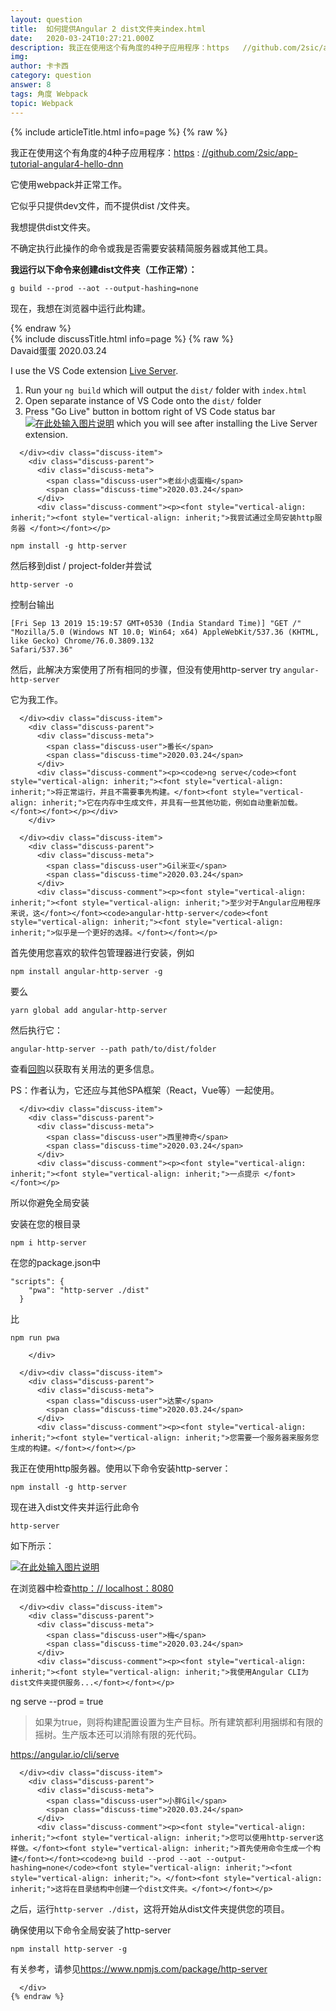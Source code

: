 ```yaml
---
layout: question
title:  如何提供Angular 2 dist文件夹index.html
date:   2020-03-24T10:27:21.000Z
description: 我正在使用这个有角度的4种子应用程序：https   //github.com/2sic/app-tutorial-angular4-hello-dnn...
img: 
author: 卡卡西
category: question
answer: 8
tags: 角度 Webpack
topic: Webpack
---
```

<div class="article-root">
  <div class="article">
    {% include articleTitle.html info=page %}
    {% raw %}
    <div class="article-content"><p><font style="vertical-align: inherit;"><font style="vertical-align: inherit;">我正在使用这个有角度的4种子应用程序：</font><a href="https://github.com/2sic/app-tutorial-angular4-hello-dnn" rel="noreferrer"><font style="vertical-align: inherit;">https</font></a><font style="vertical-align: inherit;"> : </font></font><a href="https://github.com/2sic/app-tutorial-angular4-hello-dnn" rel="noreferrer"><font style="vertical-align: inherit;"><font style="vertical-align: inherit;">//github.com/2sic/app-tutorial-angular4-hello-dnn</font></font></a></p>

<p><font style="vertical-align: inherit;"><font style="vertical-align: inherit;">它使用webpack并正常工作。</font></font></p>

<p><font style="vertical-align: inherit;"><font style="vertical-align: inherit;">它似乎只提供dev文件，而不提供dist /文件夹。</font></font></p>

<p><font style="vertical-align: inherit;"><font style="vertical-align: inherit;">我想提供dist文件夹。</font></font></p>

<p><font style="vertical-align: inherit;"><font style="vertical-align: inherit;">不确定执行此操作的命令或我是否需要安装精简服务器或其他工具。</font></font></p>

<p><strong><font style="vertical-align: inherit;"><font style="vertical-align: inherit;">我运行以下命令来创建dist文件夹（工作正常）：</font></font></strong></p>

<pre><code>g build --prod --aot --output-hashing=none
</code></pre>

<p><font style="vertical-align: inherit;"><font style="vertical-align: inherit;">现在，我想在浏览器中运行此构建。</font></font></p></div>
    {% endraw %}
  </div>

  <div class="discuss-wrapper">
    {% include discussTitle.html info=page %}
    {% raw %}
    <div class="discuss-item">
        <div class="discuss-parent">
          <div class="discuss-meta">
            <span class="discuss-user">Davaid蛋蛋</span>
            <span class="discuss-time">2020.03.24</span>
          </div>
          <div class="discuss-comment"><p>I use the VS Code extension <a href="https://marketplace.visualstudio.com/items?itemName=ritwickdey.LiveServer" rel="nofollow noreferrer">Live Server</a>.</p>

<ol>
<li>Run your <code>ng build</code> which will output the <code>dist/</code> folder with <code>index.html</code></li>
<li>Open separate instance of VS Code onto the <code>dist/</code> folder</li>
<li>Press "Go Live" button in bottom right of VS Code status bar <a href="https://i.stack.imgur.com/4cjal.png" rel="nofollow noreferrer"><img src="https://i.stack.imgur.com/4cjal.png" alt="在此处输入图片说明"></a> which you will see after installing the Live Server extension.</li>
</ol></div>
        </div>
        
      </div><div class="discuss-item">
        <div class="discuss-parent">
          <div class="discuss-meta">
            <span class="discuss-user">老丝小卤蛋梅</span>
            <span class="discuss-time">2020.03.24</span>
          </div>
          <div class="discuss-comment"><p><font style="vertical-align: inherit;"><font style="vertical-align: inherit;">我尝试通过全局安装http服务器 </font></font></p>

<pre><code>npm install -g http-server
</code></pre>

<p><font style="vertical-align: inherit;"><font style="vertical-align: inherit;">然后移到dist / project-folder并尝试</font></font></p>

<pre><code>http-server -o
</code></pre>

<p><font style="vertical-align: inherit;"><font style="vertical-align: inherit;">控制台输出</font></font></p>

<pre><code>[Fri Sep 13 2019 15:19:57 GMT+0530 (India Standard Time)] "GET /" "Mozilla/5.0 (Windows NT 10.0; Win64; x64) AppleWebKit/537.36 (KHTML, like Gecko) Chrome/76.0.3809.132<font></font>
Safari/537.36"<font></font>
</code></pre>

<p><font style="vertical-align: inherit;"><font style="vertical-align: inherit;">然后，此解决方案使用了所有相同的步骤，但没有使用http-server try </font></font><code>angular-http-server</code></p>

<p><font style="vertical-align: inherit;"><font style="vertical-align: inherit;">它为我工作。</font></font></p></div>
        </div>
        
      </div><div class="discuss-item">
        <div class="discuss-parent">
          <div class="discuss-meta">
            <span class="discuss-user">番长</span>
            <span class="discuss-time">2020.03.24</span>
          </div>
          <div class="discuss-comment"><p><code>ng serve</code><font style="vertical-align: inherit;"><font style="vertical-align: inherit;">将正常运行，并且不需要事先构建。</font><font style="vertical-align: inherit;">它在内存中生成文件，并具有一些其他功能，例如自动重新加载。</font></font></p></div>
        </div>
        
      </div><div class="discuss-item">
        <div class="discuss-parent">
          <div class="discuss-meta">
            <span class="discuss-user">Gil米亚</span>
            <span class="discuss-time">2020.03.24</span>
          </div>
          <div class="discuss-comment"><p><font style="vertical-align: inherit;"><font style="vertical-align: inherit;">至少对于Angular应用程序来说，这</font></font><code>angular-http-server</code><font style="vertical-align: inherit;"><font style="vertical-align: inherit;">似乎是一个更好的选择。</font></font></p>

<p><font style="vertical-align: inherit;"><font style="vertical-align: inherit;">首先使用您喜欢的软件包管理器进行安装，例如</font></font></p>

<pre><code>npm install angular-http-server -g
</code></pre>

<p><font style="vertical-align: inherit;"><font style="vertical-align: inherit;">要么</font></font></p>

<pre><code>yarn global add angular-http-server
</code></pre>

<p><font style="vertical-align: inherit;"><font style="vertical-align: inherit;">然后执行它：</font></font></p>

<pre><code>angular-http-server --path path/to/dist/folder
</code></pre>

<p><font style="vertical-align: inherit;"><font style="vertical-align: inherit;">查看</font></font><a href="https://github.com/simonh1000/angular-http-server" rel="nofollow noreferrer"><font style="vertical-align: inherit;"><font style="vertical-align: inherit;">回购</font></font></a><font style="vertical-align: inherit;"><font style="vertical-align: inherit;">以获取有关用法的更多信息。</font></font></p>

<p><font style="vertical-align: inherit;"><font style="vertical-align: inherit;">PS：作者认为，它还应与其他SPA框架（React，Vue等）一起使用。</font></font></p></div>
        </div>
        
      </div><div class="discuss-item">
        <div class="discuss-parent">
          <div class="discuss-meta">
            <span class="discuss-user">西里神奇</span>
            <span class="discuss-time">2020.03.24</span>
          </div>
          <div class="discuss-comment"><p><font style="vertical-align: inherit;"><font style="vertical-align: inherit;">一点提示 </font></font></p>

<p><font style="vertical-align: inherit;"><font style="vertical-align: inherit;">所以你避免全局安装</font></font></p>

<p><font style="vertical-align: inherit;"><font style="vertical-align: inherit;">安装在您的根目录</font></font></p>

<pre><code>npm i http-server
</code></pre>

<p><font style="vertical-align: inherit;"><font style="vertical-align: inherit;">在您的package.json中</font></font></p>

<pre><code>"scripts": {<font></font>
    "pwa": "http-server ./dist"<font></font>
  }<font></font>
</code></pre>

<p><font style="vertical-align: inherit;"><font style="vertical-align: inherit;">比</font></font></p>

<pre><code>npm run pwa 
</code></pre></div>
        </div>
        
      </div><div class="discuss-item">
        <div class="discuss-parent">
          <div class="discuss-meta">
            <span class="discuss-user">达蒙</span>
            <span class="discuss-time">2020.03.24</span>
          </div>
          <div class="discuss-comment"><p><font style="vertical-align: inherit;"><font style="vertical-align: inherit;">您需要一个服务器来服务您生成的构建。</font></font></p>

<p><font style="vertical-align: inherit;"><font style="vertical-align: inherit;">我正在使用http服务器。</font><font style="vertical-align: inherit;">使用以下命令安装http-server：</font></font></p>

<pre><code>npm install -g http-server
</code></pre>

<p><font style="vertical-align: inherit;"><font style="vertical-align: inherit;">现在进入dist文件夹并运行此命令</font></font></p>

<pre><code>http-server
</code></pre>

<p><font style="vertical-align: inherit;"><font style="vertical-align: inherit;">如下所示：</font></font></p>

<p><a href="https://i.stack.imgur.com/RQT9J.png" rel="noreferrer"><img src="https://i.stack.imgur.com/RQT9J.png" alt="在此处输入图片说明"></a></p>

<p><font style="vertical-align: inherit;"><font style="vertical-align: inherit;">在浏览器中</font><font style="vertical-align: inherit;">检查</font></font><a href="http://localhost:8080" rel="noreferrer"><font style="vertical-align: inherit;"><font style="vertical-align: inherit;">http：// localhost：8080</font></font></a><font style="vertical-align: inherit;"></font></p></div>
        </div>
        
      </div><div class="discuss-item">
        <div class="discuss-parent">
          <div class="discuss-meta">
            <span class="discuss-user">梅</span>
            <span class="discuss-time">2020.03.24</span>
          </div>
          <div class="discuss-comment"><p><font style="vertical-align: inherit;"><font style="vertical-align: inherit;">我使用Angular CLI为dist文件夹提供服务...</font></font></p>

<p><font style="vertical-align: inherit;"><font style="vertical-align: inherit;">ng serve --prod = true</font></font></p>

<blockquote>
  <p><font style="vertical-align: inherit;"><font style="vertical-align: inherit;">如果为true，则将构建配置设置为生产目标。</font><font style="vertical-align: inherit;">所有建筑都利用捆绑和有限的摇树。</font><font style="vertical-align: inherit;">生产版本还可以消除有限的死代码。</font></font></p>
</blockquote>

<p><a href="https://angular.io/cli/serve" rel="nofollow noreferrer"><font style="vertical-align: inherit;"><font style="vertical-align: inherit;">https://angular.io/cli/serve</font></font></a></p></div>
        </div>
        
      </div><div class="discuss-item">
        <div class="discuss-parent">
          <div class="discuss-meta">
            <span class="discuss-user">小胖Gil</span>
            <span class="discuss-time">2020.03.24</span>
          </div>
          <div class="discuss-comment"><p><font style="vertical-align: inherit;"><font style="vertical-align: inherit;">您可以使用http-server这样做。</font><font style="vertical-align: inherit;">首先使用命令生成一个构建</font></font><code>ng build --prod --aot --output-hashing=none</code><font style="vertical-align: inherit;"><font style="vertical-align: inherit;">。</font><font style="vertical-align: inherit;">这将在目录结构中创建一个dist文件夹。</font></font></p>

<p><font style="vertical-align: inherit;"><font style="vertical-align: inherit;">之后，运行</font></font><code>http-server ./dist</code><font style="vertical-align: inherit;"><font style="vertical-align: inherit;">，这将开始从dist文件夹提供您的项目。</font></font></p>

<p><font style="vertical-align: inherit;"><font style="vertical-align: inherit;">确保使用以下命令全局安装了http-server </font></font></p>

<pre><code>npm install http-server -g
</code></pre>

<p><font style="vertical-align: inherit;"><font style="vertical-align: inherit;">有关参考，请参见</font></font><a href="https://www.npmjs.com/package/http-server" rel="noreferrer"><font style="vertical-align: inherit;"><font style="vertical-align: inherit;">https://www.npmjs.com/package/http-server</font></font></a></p></div>
        </div>
        
      </div>
    {% endraw %}
  </div>
<div>

